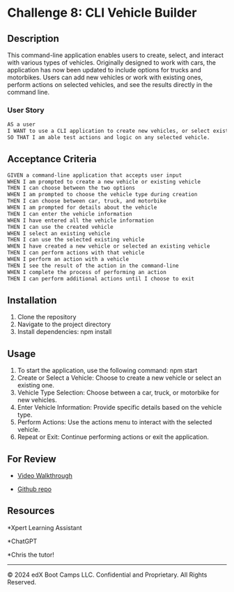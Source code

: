 # Challenge 8: CLI Vehicle Builder

## Description

This command-line application enables users to create, select, and interact with various types of vehicles. Originally designed to work with cars, the application has now been updated to include options for trucks and motorbikes. Users can add new vehicles or work with existing ones, perform actions on selected vehicles, and see the results directly in the command line.

### User Story

```md
AS a user
I WANT to use a CLI application to create new vehicles, or select existing vehicles and perform actions related to selected vehicles. 
SO THAT I am able test actions and logic on any selected vehicle. 
```

## Acceptance Criteria

```md
GIVEN a command-line application that accepts user input
WHEN I am prompted to create a new vehicle or existing vehicle
THEN I can choose between the two options
WHEN I am prompted to choose the vehicle type during creation
THEN I can choose between car, truck, and motorbike
WHEN I am prompted for details about the vehicle
THEN I can enter the vehicle information
WHEN I have entered all the vehicle information
THEN I can use the created vehicle
WHEN I select an existing vehicle
THEN I can use the selected existing vehicle
WHEN I have created a new vehicle or selected an existing vehicle
THEN I can perform actions with that vehicle
WHEN I perform an action with a vehicle
THEN I see the result of the action in the command-line
WHEN I complete the process of performing an action
THEN I can perform additional actions until I choose to exit
```

## Installation

1. Clone the repository
2. Navigate to the project directory
3. Install dependencies: npm install

## Usage

1. To start the application, use the following command: npm start
2. Create or Select a Vehicle: Choose to create a new vehicle or select an existing one.
3. Vehicle Type Selection: Choose between a car, truck, or motorbike for new vehicles.
4. Enter Vehicle Information: Provide specific details based on the vehicle type.
5. Perform Actions: Use the actions menu to interact with the selected vehicle.
6. Repeat or Exit: Continue performing actions or exit the application.

## For Review

* [Video Walkthrough](https://drive.google.com/file/d/1H7B9FZFeh04MBGoxD7M-ptP_F3PhyIFW/view)

* [Github repo](https://github.com/sunny-script/Challenge-08)

## Resources

*Xpert Learning Assistant

*ChatGPT

*Chris the tutor!

---
&copy; 2024 edX Boot Camps LLC. Confidential and Proprietary. All Rights Reserved.
